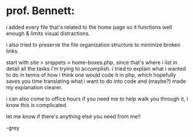 # prof. Bennett:

i added every file that's related to the home page so it functions well enough & limits visual distractions.

i also tried to preserve the file organization structure to minimize broken links.

start with site > snippets > home-boxes.php, since that's where i list in detail all the tasks i'm trying to accomplish. i tried to explain what i wanted to do in terms of how i think one would code it in php, which hopefully saves you time translating what i want to do into code and (maybe?) made my explanation clearer.

i can also come to office hours if you need me to help walk you through it, i know this is complicated.

let me know if there's anything else you need from me!!

-grey
